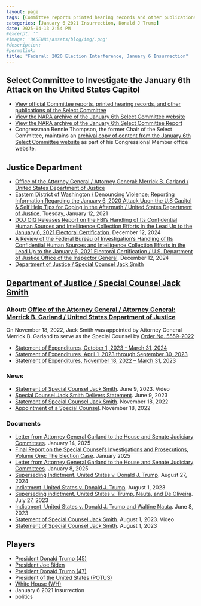 ```yaml
---
layout: page
tags: [Committee reports printed hearing records and other publications of the Select Committee, NARA archive of the January 6th Select Committee website, NARA archive of the January 6th Select Committee Report, Office of the Attorney General Attorney General Merrick B. Garland United States Department of Justice, Eastern District of Washington Denouncing Violence; Reporting Information Regarding the January 6 2020 Attack Upon the U.S Capitol & Self Help Tips for Coping in the Aftermath United States Department of Justice. Tuesday January 12 2021, DOJ OIG Releases Report on the FBI’s Handling of Its Confidential Human Sources and Intelligence Collection Efforts in the Lead Up to the January 6 2021 Electoral Certification. December 12 2024, A Review of the Federal Bureau of Investigation’s Handling of Its Confidential Human Sources and Intelligence Collection Efforts in the Lead Up to the January 6 2021 Electoral Certification U.S. Department of Justice Office of the Inspector General. December 12 2024, Department of Justice Special Counsel Jack Smith, Department of Justice Special Counsel Jack Smith, About Office of the Attorney General Attorney General Merrick B. Garland United States Department of Justice, On November 18 2022 Jack Smith was appointed by Attorney General Merrick B. Garland to serve as the Special Counsel by Order No. 5559-2022, Statement of Expenditures October 1 2023 - March 31 2024, Statement of Expenditures April 1 2023 through September 30 2023, Statement of Expenditures November 18 2022 – March 31 2023, News, Statement of Special Counsel Jack Smith. June 9 2023. Video, Special Counsel Jack Smith Delivers Statement. June 9 2023, Statement of Special Counsel Jack Smith. November 18 2022, Appointment of a Special Counsel. November 18 2022, Documents, Letter from Attorney General Garland to the House and Senate Judiciary Committees. January 14 2025, Final Report on the Special Counsel’s Investigations and Prosecutions Volume One The Election Case. January 2025, Letter from Attorney General Garland to the House and Senate Judiciary Committees. January 8 2025, Superseding Indictment United States v. Donald J. Trump. August 27 2024, Indictment United States v. Donald J. Trump. August 1 2023, Superseding indictment United States v. Trump Nauta and De Oliveira. July 27 2023, Indictment United States v. Donald J. Trump and Waltine Nauta. June 8 2023, Statement of Special Counsel Jack Smith. August 1 2023. Video, Statement of Special Counsel Jack Smith. August 1 2023, President Donald Trump (45), President Joe Biden, President Donald Trump (47), President of the United States (POTUS), White House (WH), January 6 2021 Insurrection, politics]
categories: [January 6 2021 Insurrection, Donald J Trump]
date: 2025-04-13 2:54 PM
#excerpt: ''
#image: 'BASEURL/assets/blog/img/.png'
#description:
#permalink:
title: "Federal: 2020 Election Interference, January 6 Insurrection"
---
```


## Select Committee to Investigate the January 6th Attack on the United States Capitol

- [View official Committee reports, printed hearing records, and other publications of the Select Committee](https://www.govinfo.gov/committee/house-january6th?path=/browsecommittee/chamber/house/committee/january6th/collection/CRPT)
- [View the NARA archive of the January 6th Select Committee website](https://www.webharvest.gov/congress117th/20221224173221/https://january6th.house.gov)
- [View the NARA archive of the January 6th Select Committee Report](https://www.webharvest.gov/congress117th/20221231143403/january6report.house.gov/)
- Congressman Bennie Thompson, the former Chair of the Select Committee, maintains an [archival copy of content from the January 6th Select Committee website](https://january6th-benniethompson.house.gov/) as part of his Congressional Member office website.

## Justice Department 

- [Office of the Attorney General / Attorney General: Merrick B. Garland / United States Department of Justice](https://www.justice.gov/ag/bio/attorney-general-merrick-b-garland)
- [Eastern District of Washington / Denouncing Violence; Reporting Information Regarding the January 6, 2020 Attack Upon the U.S Capitol & Self Help Tips for Coping in the Aftermath / United States Department of Justice](https://www.justice.gov/usao-edwa/pr/denouncing-violence-reporting-information-regarding-january-6-2020-attack-upon-us). Tuesday, January 12, 2021
- [DOJ OIG Releases Report on the FBI’s Handling of Its Confidential Human Sources and Intelligence Collection Efforts in the Lead Up to the January 6, 2021 Electoral Certification](https://oig.justice.gov/news/doj-oig-releases-report-fbis-handling-its-confidential-human-sources-and-intelligence). December 12, 2024
- [A Review of the Federal Bureau of Investigation’s Handling of Its Confidential Human Sources and Intelligence Collection Efforts in the Lead Up to the January 6, 2021 Electoral Certification / U.S. Department of Justice Office of the Inspector General](https://oig.justice.gov/reports/review-federal-bureau-investigations-handling-its-confidential-human-sources-and). December 12, 2024
- [Department of Justice / Special Counsel Jack Smith](https://www.justice.gov/archives/sco-smith)

## [Department of Justice / Special Counsel Jack Smith](https://www.justice.gov/archives/sco-smith)

### About: [Office of the Attorney General / Attorney General: Merrick B. Garland / United States Department of Justice](https://www.justice.gov/ag/bio/attorney-general-merrick-b-garland)

On November 18, 2022, Jack Smith was appointed by Attorney General Merrick B. Garland to serve as the Special Counsel by [Order No. 5559-2022](https://www.justice.gov/archives/opa/media/1260551/dl?inline)

- [Statement of Expenditures, October 1, 2023 - March 31, 2024](https://www.justice.gov/sco-smith/media/1364941/dl)
- [Statement of Expenditures, April 1, 2023 through September 30, 2023](https://www.justice.gov/d9/2024-01/SCO%20John%20L.%20Smith%20-%20SOE%20-%20Apr%201%202023%20to%20Sept%2030%202023_final%201.5.2024_0.pdf)
- [Statement of Expenditures, November 18, 2022 – March 31, 2023](https://www.justice.gov/archives/media/1304386/dl?inline) 

### News

- [Statement of Special Counsel Jack Smith](https://www.justice.gov/opa/video/statement-special-counsel-jack-smith). June 9, 2023. Video
- [Special Counsel Jack Smith Delivers Statement](https://www.justice.gov/archives/sco-smith/speech/special-counsel-jack-smith-delivers-statement). June 9, 2023
- [Statement of Special Counsel Jack Smith](https://www.justice.gov/archives/sco-smith/pr/statement-special-counsel-jack-smith). November 18, 2022
- [Appointment of a Special Counsel](https://www.justice.gov/opa/pr/appointment-special-counsel-0). November 18, 2022

### Documents

- [Letter from Attorney General Garland to the House and Senate Judiciary Committees](https://www.justice.gov/storage/GarlandLetter20250114.pdf). January 14, 2025
- [Final Report on the Special Counsel’s Investigations and Prosecutions, Volume One: The Election Case](https://www.justice.gov/storage/Report-of-Special-Counsel-Smith-Volume-1-January-2025.pdf). January 2025
- [Letter from Attorney General Garland to the House and Senate Judiciary Committees](https://www.justice.gov/media/1383641/dl). January 8, 2025
- [Superseding Indictment, United States v. Donald J. Trump](https://www.justice.gov/sco-smith/media/1366521/dl). August 27, 2024
- [Indictment, United States v. Donald J. Trump](https://www.justice.gov/storage/US_v_Trump_23_cr_257.pdf). August 1, 2023
- [Superseding indictment, United States v. Trump, Nauta, and De Oliveira](https://www.justice.gov/storage/US-v-Trump-Nauta-De-Oliveira-23-80101.pdf). July 27, 2023
- [Indictment, United States v. Donald J. Trump and Waltine Nauta](https://www.justice.gov/storage/US_v_Trump-Nauta_23-80101.pdf). June 8, 2023
- [Statement of Special Counsel Jack Smith](https://www.justice.gov/archives/sco-smith/video/statement-special-counsel-jack-smith). August 1, 2023. Video
- [Statement of Special Counsel Jack Smith](https://www.justice.gov/archives/sco-smith/speech/special-counsel-jack-smith-delivers-statement-0). August 1, 2023

## Players

- [President Donald Trump (45)](https://trumpwhitehouse.archives.gov/)
- [President Joe Biden](https://bidenwhitehouse.archives.gov/)
- [President Donald Trump (47)](https://www.whitehouse.gov/administration/donald-j-trump/)
- [President of the United States (POTUS)](https://www.whitehouse.gov/)
- [White House (WH)](https://www.whitehouse.gov/)
- January 6 2021 Insurrection 
- politics